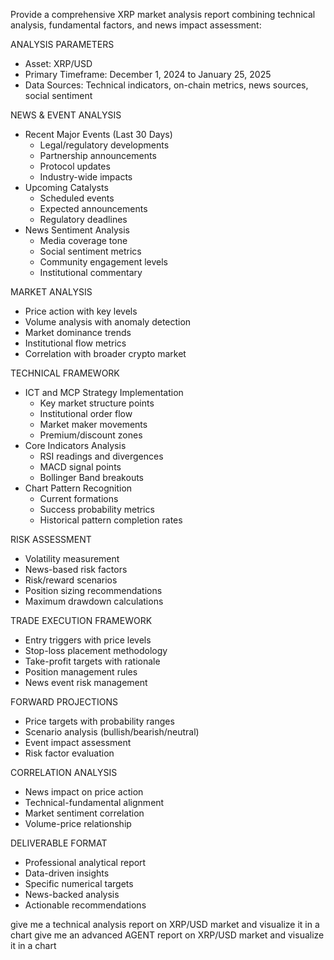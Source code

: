 Provide a comprehensive XRP market analysis report combining technical analysis, fundamental factors, and news impact assessment:

ANALYSIS PARAMETERS
- Asset: XRP/USD
- Primary Timeframe: December 1, 2024 to January 25, 2025
- Data Sources: Technical indicators, on-chain metrics, news sources, social sentiment

NEWS & EVENT ANALYSIS
- Recent Major Events (Last 30 Days)
  * Legal/regulatory developments
  * Partnership announcements
  * Protocol updates
  * Industry-wide impacts
- Upcoming Catalysts
  * Scheduled events
  * Expected announcements
  * Regulatory deadlines
- News Sentiment Analysis
  * Media coverage tone
  * Social sentiment metrics
  * Community engagement levels
  * Institutional commentary

MARKET ANALYSIS
- Price action with key levels
- Volume analysis with anomaly detection
- Market dominance trends
- Institutional flow metrics
- Correlation with broader crypto market

TECHNICAL FRAMEWORK
- ICT and MCP Strategy Implementation
  * Key market structure points
  * Institutional order flow
  * Market maker movements
  * Premium/discount zones
- Core Indicators Analysis
  * RSI readings and divergences
  * MACD signal points
  * Bollinger Band breakouts
- Chart Pattern Recognition
  * Current formations
  * Success probability metrics
  * Historical pattern completion rates

RISK ASSESSMENT
- Volatility measurement
- News-based risk factors
- Risk/reward scenarios
- Position sizing recommendations
- Maximum drawdown calculations

TRADE EXECUTION FRAMEWORK
- Entry triggers with price levels
- Stop-loss placement methodology
- Take-profit targets with rationale
- Position management rules
- News event risk management

FORWARD PROJECTIONS
- Price targets with probability ranges
- Scenario analysis (bullish/bearish/neutral)
- Event impact assessment
- Risk factor evaluation

CORRELATION ANALYSIS
- News impact on price action
- Technical-fundamental alignment
- Market sentiment correlation
- Volume-price relationship

DELIVERABLE FORMAT
- Professional analytical report
- Data-driven insights
- Specific numerical targets
- News-backed analysis
- Actionable recommendations

give me a technical analysis report on XRP/USD market and visualize it in a chart
give me an advanced AGENT report on XRP/USD market and visualize it in a chart
